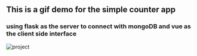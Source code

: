 ## This is a gif demo for the simple counter app
### using flask as the server to connect with mongoDB and vue as the client side interface

![project](https://user-images.githubusercontent.com/58833788/138578781-47aa813e-386d-42d6-8692-184b3166c610.gif)
